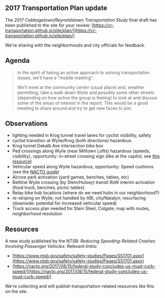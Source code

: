 ## 2017 Transportation Plan update

The *2017 Cabbagetown/Reynoldstown Transportation Study* final draft has been published to the site for your review:
[https://cr-transportation.github.io/site/plan/](https://cr-transportation.github.io/site/plan/)

We're sharing with the neighborhoods and city officials for feedback.

## Agenda

> In the spirit of taking an active approach to solving transportation issues, we'll have a "mobile meeting".
>
> We'll meet at the community center (usual place) and, weather permitting, take a walk down Wylie and possibly some other streets (depending on how active the group is feeling) to look at and discuss some of the areas of interest in the report. This would be a good meeting to share around and try to get new faces to join.

## Observations

* lighting needed in Krog tunnel travel lanes for cyclist visibility, safety
* cyclist transition at Wylie/Krog (both directions) hazardous
* Krog tunnel Dekalb Ave intersection bike box
* Ped crossings along Wylie (near Milltown Lofts) hazardous (speeds, visibility), opportunity: in-street crossing sign (like at the capitol; see [this resource][in-street-crossing-sign])
* Vehicular speed along Wylie hazardous; opportunity: Speed cushions (see the [NACTO guide][speed-cushions])
* Alcove park activation (yard games, benches, tables, etc)
* Beltline Wylie crossing (by Stein/Hulsey) transit RoW interim activation (food truck, benches, picnic tables)
* Relay bike hub locations (where do we need hubs in our neighborhood?)
* re-striping on Wylie; not handled by ABI, city/Natalyn; resurfacing (downside: potential for increased vehicular speed)
* Truck access plan needed for Stein Steel, Colgate; map with routes, neighborhood resolution

## Resources

A new study published by the NTSB: *Reducing Speeding-Related Crashes Involving Passenger Vehicles*. Relevant linkts:

* [https://www.ntsb.gov/safety/safety-studies/Pages/SS1701.aspx](https://www.ntsb.gov/safety/safety-studies/Pages/SS1701.aspx)
* [https://nacto.org/2017/08/15/federal-study-concludes-us-must-curb-speed/](https://nacto.org/2017/08/15/federal-study-concludes-us-must-curb-speed/)

We're collecting and will publish transportation-related resources like this on the site.

[in-street-crossing-sign]: http://www.safetysign.com/help/h103/which-in-street-crossing-sign-do-i-need
[speed-cushions]: https://nacto.org/publication/urban-street-design-guide/street-design-elements/vertical-speed-control-elements/speed-cushion/

